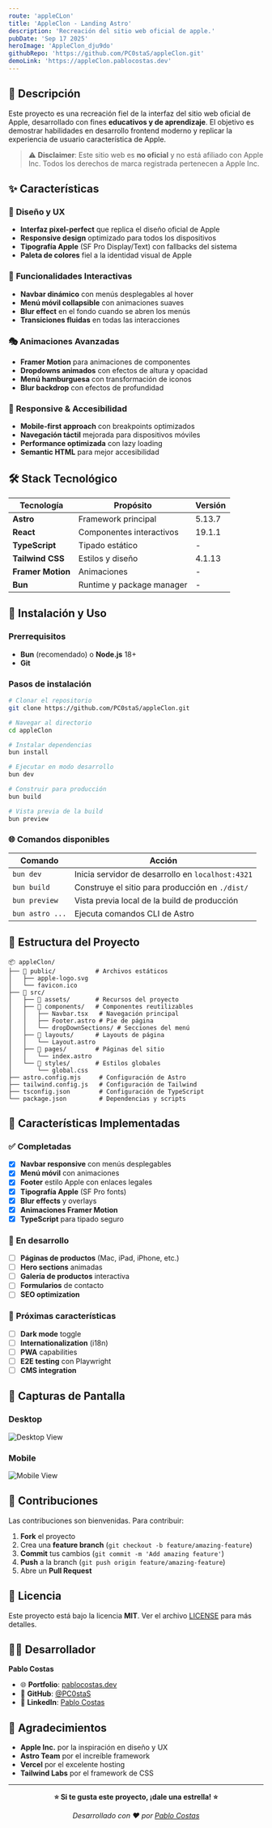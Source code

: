 ```yaml
---
route: 'appleCLon'
title: 'AppleClon - Landing Astro'
description: 'Recreación del sitio web oficial de apple.'
pubDate: 'Sep 17 2025'
heroImage: 'AppleClon_dju9do'
githubRepo: 'https://github.com/PC0staS/appleClon.git'
demoLink: 'https://appleClon.pablocostas.dev'
---
```


## 📖 Descripción

Este proyecto es una recreación fiel de la interfaz del sitio web oficial de Apple, desarrollado con fines **educativos y de aprendizaje**. El objetivo es demostrar habilidades en desarrollo frontend moderno y replicar la experiencia de usuario característica de Apple.

> ⚠️ **Disclaimer**: Este sitio web es **no oficial** y no está afiliado con Apple Inc. Todos los derechos de marca registrada pertenecen a Apple Inc.

## ✨ Características

### 🎨 **Diseño y UX**

- **Interfaz pixel-perfect** que replica el diseño oficial de Apple
- **Responsive design** optimizado para todos los dispositivos
- **Tipografía Apple** (SF Pro Display/Text) con fallbacks del sistema
- **Paleta de colores** fiel a la identidad visual de Apple

### 🚀 **Funcionalidades Interactivas**

- **Navbar dinámico** con menús desplegables al hover
- **Menú móvil collapsible** con animaciones suaves
- **Blur effect** en el fondo cuando se abren los menús
- **Transiciones fluidas** en todas las interacciones

### 🎭 **Animaciones Avanzadas**

- **Framer Motion** para animaciones de componentes
- **Dropdowns animados** con efectos de altura y opacidad
- **Menú hamburguesa** con transformación de iconos
- **Blur backdrop** con efectos de profundidad

### 📱 **Responsive & Accesibilidad**

- **Mobile-first approach** con breakpoints optimizados
- **Navegación táctil** mejorada para dispositivos móviles
- **Performance optimizada** con lazy loading
- **Semantic HTML** para mejor accesibilidad

## 🛠️ Stack Tecnológico

| Tecnología        | Propósito                 | Versión |
| ----------------- | ------------------------- | ------- |
| **Astro**         | Framework principal       | 5.13.7  |
| **React**         | Componentes interactivos  | 19.1.1  |
| **TypeScript**    | Tipado estático           | -       |
| **Tailwind CSS**  | Estilos y diseño          | 4.1.13  |
| **Framer Motion** | Animaciones               | -       |
| **Bun**           | Runtime y package manager | -       |

## 🚀 Instalación y Uso

### Prerrequisitos

- **Bun** (recomendado) o **Node.js** 18+
- **Git**

### Pasos de instalación

```bash
# Clonar el repositorio
git clone https://github.com/PC0staS/appleClon.git

# Navegar al directorio
cd appleClon

# Instalar dependencias
bun install

# Ejecutar en modo desarrollo
bun dev

# Construir para producción
bun build

# Vista previa de la build
bun preview
```

### 🌐 Comandos disponibles

| Comando         | Acción                                            |
| --------------- | ------------------------------------------------- |
| `bun dev`       | Inicia servidor de desarrollo en `localhost:4321` |
| `bun build`     | Construye el sitio para producción en `./dist/`   |
| `bun preview`   | Vista previa local de la build de producción      |
| `bun astro ...` | Ejecuta comandos CLI de Astro                     |

## 📁 Estructura del Proyecto

```
📦 appleClon/
├── 📂 public/           # Archivos estáticos
│   ├── apple-logo.svg
│   └── favicon.ico
├── 📂 src/
│   ├── 📂 assets/       # Recursos del proyecto
│   ├── 📂 components/   # Componentes reutilizables
│   │   ├── Navbar.tsx   # Navegación principal
│   │   ├── Footer.astro # Pie de página
│   │   └── dropDownSections/ # Secciones del menú
│   ├── 📂 layouts/      # Layouts de página
│   │   └── Layout.astro
│   ├── 📂 pages/        # Páginas del sitio
│   │   └── index.astro
│   └── 📂 styles/       # Estilos globales
│       └── global.css
├── astro.config.mjs     # Configuración de Astro
├── tailwind.config.js   # Configuración de Tailwind
├── tsconfig.json        # Configuración de TypeScript
└── package.json         # Dependencias y scripts
```

## 🎯 Características Implementadas

### ✅ **Completadas**

- [x] **Navbar responsive** con menús desplegables
- [x] **Menú móvil** con animaciones
- [x] **Footer** estilo Apple con enlaces legales
- [x] **Tipografía Apple** (SF Pro fonts)
- [x] **Blur effects** y overlays
- [x] **Animaciones Framer Motion**
- [x] **TypeScript** para tipado seguro

### 🚧 **En desarrollo**

- [ ] **Páginas de productos** (Mac, iPad, iPhone, etc.)
- [ ] **Hero sections** animadas
- [ ] **Galería de productos** interactiva
- [ ] **Formularios** de contacto
- [ ] **SEO optimization**

### 🔮 **Próximas características**

- [ ] **Dark mode** toggle
- [ ] **Internationalization** (i18n)
- [ ] **PWA** capabilities
- [ ] **E2E testing** con Playwright
- [ ] **CMS integration**

## 🎨 Capturas de Pantalla

### Desktop

![Desktop View](https://via.placeholder.com/800x400?text=Desktop+View)

### Mobile

![Mobile View](https://via.placeholder.com/300x600?text=Mobile+View)

## 🤝 Contribuciones

Las contribuciones son bienvenidas. Para contribuir:

1. **Fork** el proyecto
2. Crea una **feature branch** (`git checkout -b feature/amazing-feature`)
3. **Commit** tus cambios (`git commit -m 'Add amazing feature'`)
4. **Push** a la branch (`git push origin feature/amazing-feature`)
5. Abre un **Pull Request**

## 📄 Licencia

Este proyecto está bajo la licencia **MIT**. Ver el archivo [LICENSE](LICENSE) para más detalles.

## 👨‍💻 Desarrollador

**Pablo Costas**

- 🌐 **Portfolio**: [pablocostas.dev](https://pablocostas.dev)
- 🐙 **GitHub**: [@PC0staS](https://github.com/PC0staS)
- 💼 **LinkedIn**: [Pablo Costas](https://linkedin.com/in/pablocostas)

## 🙏 Agradecimientos

- **Apple Inc.** por la inspiración en diseño y UX
- **Astro Team** por el increíble framework
- **Vercel** por el excelente hosting
- **Tailwind Labs** por el framework de CSS

---

<div align="center">

**⭐ Si te gusta este proyecto, ¡dale una estrella! ⭐**

_Desarrollado con ❤️ por [Pablo Costas](https://pablocostas.dev)_

</div>
